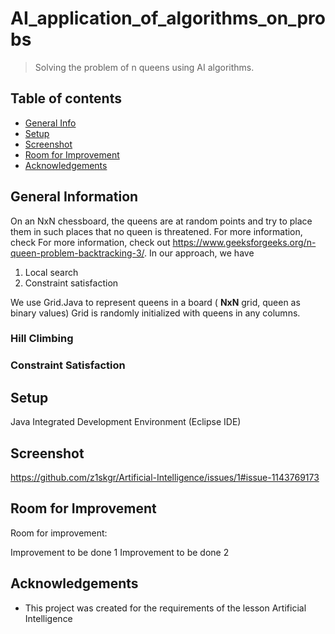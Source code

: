 # AI_application_of_algorithms_on_probs
> Solving the problem of n queens using AI algorithms.

## Table of contents
* [General Info](#general-information)
* [Setup](#installation)
* [Screenshot](#screenshot)
* [Room for Improvement](#installation)
* [Acknowledgements](#acknowledgements)

## General Information
On an NxN chessboard, the queens are at random points and try to place them in such places that no queen is threatened. For more information, check 
For more information, check out https://www.geeksforgeeks.org/n-queen-problem-backtracking-3/.
In our approach, we have 
1. Local search 
2. Constraint satisfaction

We use Grid.Java to represent queens in a board ( __NxN__ grid, queen as binary values)
Grid is randomly initialized with queens in any columns.

### Hill Climbing

### Constraint Satisfaction 



## Setup
Java Integrated Development Environment (Eclipse IDE)

## Screenshot
https://github.com/z1skgr/Artificial-Intelligence/issues/1#issue-1143769173

## Room for Improvement
Room for improvement:

Improvement to be done 1
Improvement to be done 2




## Acknowledgements
- This project was created for the requirements of the lesson Artificial Intelligence

